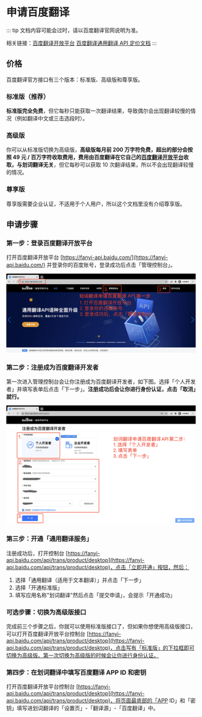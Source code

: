 # 申请百度翻译

::: tip
文档内容可能会过时，请以百度翻译官网说明为准。

相关链接：[百度翻译开放平台](https://fanyi-api.baidu.com/) [百度翻译通用翻译 API 定价文档](https://fanyi-api.baidu.com/product/112)
:::

## 价格

百度翻译官方接口有三个版本：标准版、高级版和尊享版。

### 标准版（推荐）

**标准版完全免费**，但它每秒只能获取一次翻译结果，导致偶尔会出现翻译较慢的情况（例如翻译中文或三击选段时）。

### 高级版

你可以从标准版切换为高级版，**高级版每月前 200 万字符免费，超出的部分会按照 49 元 / 百万字符收取费用，费用由百度翻译在它自己的[百度翻译开放平台](https://fanyi-api.baidu.com/)收取，与划词翻译无关**，但它每秒可以获取 10 次翻译结果，所以不会出现翻译较慢的情况。

### 尊享版

尊享版需要企业认证，不适用于个人用户，所以这个文档里没有介绍尊享版。

## 申请步骤

### 第一步：登录百度翻译开放平台

打开百度翻译开放平台 [https://fanyi-api.baidu.com/](https://fanyi-api.baidu.com/) 并登录你的百度账号，登录成功后点击「管理控制台」。

![划词翻译申请百度翻译官方接口第一步](../.vuepress/public/baidu-api-1.png)

### 第二步：注册成为百度翻译开发者

第一次进入管理控制台会让你注册成为百度翻译开发者，如下图。选择「个人开发者」并填写表单后点击「下一步」。**注册成功后会让你进行身份认证，点击「取消」就行。**

![划词翻译申请百度翻译官方接口第二步](../.vuepress/public/baidu-api-step-2.png)

### 第三步：开通「通用翻译服务」

注册成功后，打开控制台 [https://fanyi-api.baidu.com/api/trans/product/desktop](https://fanyi-api.baidu.com/api/trans/product/desktop)，点击「立即开通」按钮，然后：

1. 选择「通用翻译（适用于文本翻译）」并点击「下一步」
2. 选择「开通标准版」
3. 填写应用名称"划词翻译"然后点击「提交申请」，会提示「开通成功」

### 可选步骤：切换为高级版接口

完成前三个步骤之后，你就可以使用标准版接口了，但如果你想使用高级版接口，可以打开百度翻译开放平台控制台 [https://fanyi-api.baidu.com/api/trans/product/desktop](https://fanyi-api.baidu.com/api/trans/product/desktop)，点击写有「标准版」的下拉框即可切换为高级版。第一次切换为高级版的时候会让你进行身份认证。

### 第四步：在划词翻译中填写百度翻译 APP ID 和密钥

打开百度翻译开放平台控制台 [https://fanyi-api.baidu.com/api/trans/product/desktop](https://fanyi-api.baidu.com/api/trans/product/desktop)，将页面最底部的「APP ID」和「密钥」填写进划词翻译的「设置页」-「翻译源」-「百度翻译」中。